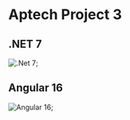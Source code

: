 # Aptech Project 3
## .NET 7
![.Net 7](https://devblogs.microsoft.com/dotnet/wp-content/uploads/sites/10/2022/11/Download-NET-7.png);

## Angular 16
![Angular 16](data:image/png;base64,iVBORw0KGgoAAAANSUhEUgAAAT4AAACeCAMAAACcjZZYAAAAxlBMVEX///+1LjHiMje1LC+0Ki2yGx+zJCitAAD9+fm9TE6zIia5PT+wDRPMfX7Kenvcqqvoysvv19fRiYrGa2yxFRrjvL3fs7P05uavAw3iLjOyHSH57u7hHSThJCrcpqe4NzrAW1zmXWHgExzVlJW/U1Xulpj52tviubrgDhjIc3S7RUfYnp/mw8P26urlUVXt09P2zc7xqqvobXDjPEHqfoH1xsfBWVvtjY/64eLvn6HkR0zyuLnnZmnmW1/lUlXOhIbfAALpeHqWuD3QAAAMTUlEQVR4nO2c+UPayhbHE7MSorIMEBIQClZcoKitSmv7vP3//6k3J+tsWXpfenm3nu9PSgacfHLmbDOoaSgUCoVCoVAoFAqFQqFQKBQKhUKhUCgUCoVCoVAoFAqFQqFQKBQKhUKhUKh/g6Kn75fj6Niz+Jfq/st0N);

